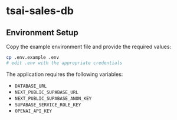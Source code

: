 # tsai-sales-db

## Environment Setup

Copy the example environment file and provide the required values:

```bash
cp .env.example .env
# edit .env with the appropriate credentials
```

The application requires the following variables:

- `DATABASE_URL`
- `NEXT_PUBLIC_SUPABASE_URL`
- `NEXT_PUBLIC_SUPABASE_ANON_KEY`
- `SUPABASE_SERVICE_ROLE_KEY`
- `OPENAI_API_KEY`
